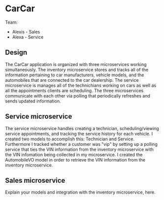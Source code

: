 # CarCar

Team:

* Alexis - Sales
* Alexa - Service

## Design
The CarCar application is organized with three microservices working simultaneously. The inventory microservice stores and tracks all of the information pertaining to car manufacturers, vehicle models, and the automobiles that are connected to the car dealership. The service microservice is manages all of the technichians working on cars as well as all the appointments clients are scheduling. The three microservices communicate with each other via polling that periodically refreshes and sends updated information.

## Service microservice
The service microservice handles creating a technician, scheduling/viewing service appointments, and tracking the service history for each vehicle. I created two models to accomplish this: Technician and Service. Furthermore I tracked whether a customer was "vip" by setting up a polling service that ties the VIN information from the inventory microservice with the VIN infomation being collected in my microservice. I created the AutomobileVO model in order to retrieve the VIN information from the inventory microservice.

## Sales microservice

Explain your models and integration with the inventory
microservice, here.
